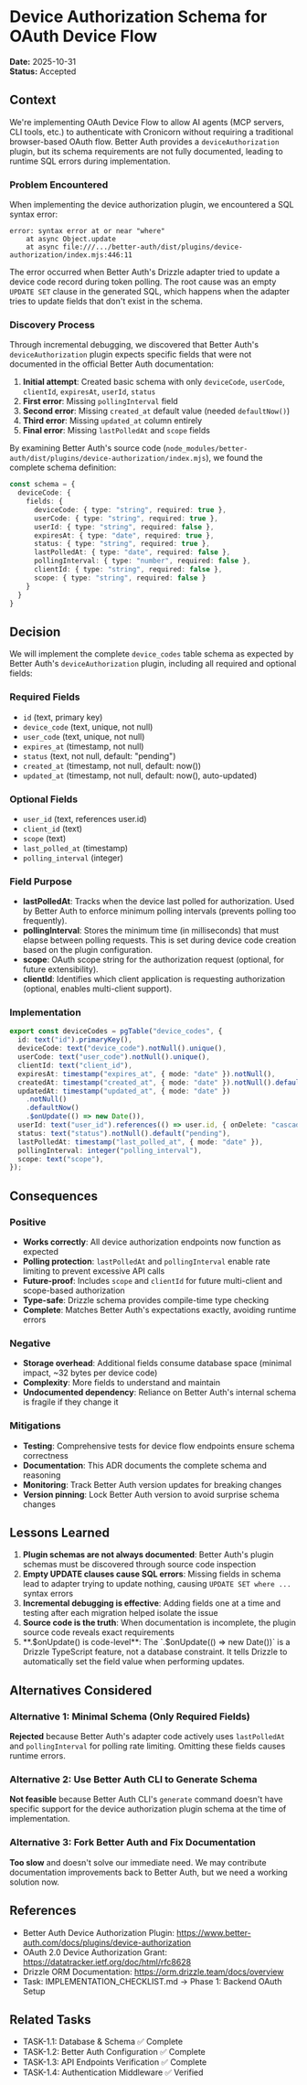 # Device Authorization Schema for OAuth Device Flow

**Date:** 2025-10-31  
**Status:** Accepted

## Context

We're implementing OAuth Device Flow to allow AI agents (MCP servers, CLI tools, etc.) to authenticate with Cronicorn without requiring a traditional browser-based OAuth flow. Better Auth provides a `deviceAuthorization` plugin, but its schema requirements are not fully documented, leading to runtime SQL errors during implementation.

### Problem Encountered

When implementing the device authorization plugin, we encountered a SQL syntax error:

```
error: syntax error at or near "where"
    at async Object.update
    at async file:///.../better-auth/dist/plugins/device-authorization/index.mjs:446:11
```

The error occurred when Better Auth's Drizzle adapter tried to update a device code record during token polling. The root cause was an empty `UPDATE SET` clause in the generated SQL, which happens when the adapter tries to update fields that don't exist in the schema.

### Discovery Process

Through incremental debugging, we discovered that Better Auth's `deviceAuthorization` plugin expects specific fields that were not documented in the official Better Auth documentation:

1. **Initial attempt**: Created basic schema with only `deviceCode`, `userCode`, `clientId`, `expiresAt`, `userId`, `status`
2. **First error**: Missing `pollingInterval` field
3. **Second error**: Missing `created_at` default value (needed `defaultNow()`)
4. **Third error**: Missing `updated_at` column entirely
5. **Final error**: Missing `lastPolledAt` and `scope` fields

By examining Better Auth's source code (`node_modules/better-auth/dist/plugins/device-authorization/index.mjs`), we found the complete schema definition:

```typescript
const schema = {
  deviceCode: {
    fields: {
      deviceCode: { type: "string", required: true },
      userCode: { type: "string", required: true },
      userId: { type: "string", required: false },
      expiresAt: { type: "date", required: true },
      status: { type: "string", required: true },
      lastPolledAt: { type: "date", required: false },
      pollingInterval: { type: "number", required: false },
      clientId: { type: "string", required: false },
      scope: { type: "string", required: false }
    }
  }
}
```

## Decision

We will implement the complete `device_codes` table schema as expected by Better Auth's `deviceAuthorization` plugin, including all required and optional fields:

### Required Fields
- `id` (text, primary key)
- `device_code` (text, unique, not null)
- `user_code` (text, unique, not null)
- `expires_at` (timestamp, not null)
- `status` (text, not null, default: "pending")
- `created_at` (timestamp, not null, default: now())
- `updated_at` (timestamp, not null, default: now(), auto-updated)

### Optional Fields
- `user_id` (text, references user.id)
- `client_id` (text)
- `scope` (text)
- `last_polled_at` (timestamp)
- `polling_interval` (integer)

### Field Purpose

- **lastPolledAt**: Tracks when the device last polled for authorization. Used by Better Auth to enforce minimum polling intervals (prevents polling too frequently).
- **pollingInterval**: Stores the minimum time (in milliseconds) that must elapse between polling requests. This is set during device code creation based on the plugin configuration.
- **scope**: OAuth scope string for the authorization request (optional, for future extensibility).
- **clientId**: Identifies which client application is requesting authorization (optional, enables multi-client support).

### Implementation

```typescript
export const deviceCodes = pgTable("device_codes", {
  id: text("id").primaryKey(),
  deviceCode: text("device_code").notNull().unique(),
  userCode: text("user_code").notNull().unique(),
  clientId: text("client_id"),
  expiresAt: timestamp("expires_at", { mode: "date" }).notNull(),
  createdAt: timestamp("created_at", { mode: "date" }).notNull().defaultNow(),
  updatedAt: timestamp("updated_at", { mode: "date" })
    .notNull()
    .defaultNow()
    .$onUpdate(() => new Date()),
  userId: text("user_id").references(() => user.id, { onDelete: "cascade" }),
  status: text("status").notNull().default("pending"),
  lastPolledAt: timestamp("last_polled_at", { mode: "date" }),
  pollingInterval: integer("polling_interval"),
  scope: text("scope"),
});
```

## Consequences

### Positive
- **Works correctly**: All device authorization endpoints now function as expected
- **Polling protection**: `lastPolledAt` and `pollingInterval` enable rate limiting to prevent excessive API calls
- **Future-proof**: Includes `scope` and `clientId` for future multi-client and scope-based authorization
- **Type-safe**: Drizzle schema provides compile-time type checking
- **Complete**: Matches Better Auth's expectations exactly, avoiding runtime errors

### Negative
- **Storage overhead**: Additional fields consume database space (minimal impact, ~32 bytes per device code)
- **Complexity**: More fields to understand and maintain
- **Undocumented dependency**: Reliance on Better Auth's internal schema is fragile if they change it

### Mitigations
- **Testing**: Comprehensive tests for device flow endpoints ensure schema correctness
- **Documentation**: This ADR documents the complete schema and reasoning
- **Monitoring**: Track Better Auth version updates for breaking changes
- **Version pinning**: Lock Better Auth version to avoid surprise schema changes

## Lessons Learned

1. **Plugin schemas are not always documented**: Better Auth's plugin schemas must be discovered through source code inspection
2. **Empty UPDATE clauses cause SQL errors**: Missing fields in schema lead to adapter trying to update nothing, causing `UPDATE SET where ...` syntax errors
3. **Incremental debugging is effective**: Adding fields one at a time and testing after each migration helped isolate the issue
4. **Source code is the truth**: When documentation is incomplete, the plugin source code reveals exact requirements
5. **.$onUpdate() is code-level**: The `.$onUpdate(() => new Date())` is a Drizzle TypeScript feature, not a database constraint. It tells Drizzle to automatically set the field value when performing updates.

## Alternatives Considered

### Alternative 1: Minimal Schema (Only Required Fields)
**Rejected** because Better Auth's adapter code actively uses `lastPolledAt` and `pollingInterval` for polling rate limiting. Omitting these fields causes runtime errors.

### Alternative 2: Use Better Auth CLI to Generate Schema
**Not feasible** because Better Auth CLI's `generate` command doesn't have specific support for the device authorization plugin schema at the time of implementation.

### Alternative 3: Fork Better Auth and Fix Documentation
**Too slow** and doesn't solve our immediate need. We may contribute documentation improvements back to Better Auth, but we need a working solution now.

## References

- Better Auth Device Authorization Plugin: https://www.better-auth.com/docs/plugins/device-authorization
- OAuth 2.0 Device Authorization Grant: https://datatracker.ietf.org/doc/html/rfc8628
- Drizzle ORM Documentation: https://orm.drizzle.team/docs/overview
- Task: IMPLEMENTATION_CHECKLIST.md → Phase 1: Backend OAuth Setup

## Related Tasks

- TASK-1.1: Database & Schema ✅ Complete
- TASK-1.2: Better Auth Configuration ✅ Complete  
- TASK-1.3: API Endpoints Verification ✅ Complete
- TASK-1.4: Authentication Middleware ✅ Verified
